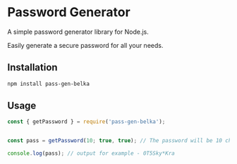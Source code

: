 # Password Generator

A simple password generator library for Node.js.

Easily generate a secure password for all your needs.

## Installation

```bash
npm install pass-gen-belka
```

## Usage
``` javascript
const { getPassword } = require('pass-gen-belka');


const pass = getPassword(10; true, true); // The password will be 10 characters long and will contain letters, numbers and special characters.

console.log(pass); // output for example - 0T5Sky*Kra

```






